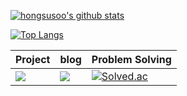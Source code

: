 [![hongsusoo's github stats](https://github-readme-stats.vercel.app/api?username=hongsusoo&hide=issues&show_icons=true&theme=dracula)](https://github.com/hongsusoo/github-readme-stats)

[![Top Langs](https://github-readme-stats.vercel.app/api/top-langs/?username=hongsusoo&layout=compact&theme=dracula)](https://github.com/hongsusoo)

|Project|blog|Problem Solving|
|---|---|---|
|<a href="https://www.notion.so/PJT_Master-c921c5973d2a440fa4e60053cb7ed289" target="_blank"><img src="https://img.shields.io/badge/Notion-000000?style=flat-square&logo=Notion&logoColor=white"/></a>|<a href="https://hongsusoo.github.io" target="_blank"><img src="https://img.shields.io/badge/GitHub-000000?style=flat-square&logo=GitHub&logoColor=#181717"/></a>|[![Solved.ac](http://mazassumnida.wtf/api/mini/generate_badge?boj=hyhgoodgo7)](https://solved.ac/hyhgoodgo7)|

